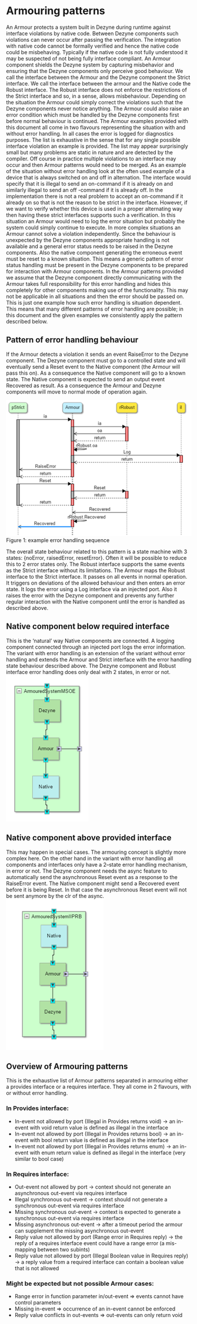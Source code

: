 # Armouring patterns

An Armour protects a system built in Dezyne during runtime against interface violations by native code. Between Dezyne components such violations can never occur after passing the verification. The integration with native code cannot be formally verified and hence the native code could be misbehaving. Typically if the native code is not fully understood it may be suspected of not being fully interface compliant.
An Armour component shields the Dezyne system by capturing misbehavior and ensuring that the Dezyne components only perceive good behaviour. We call the interface between the Armour and the Dezyne component the Strict interface. We call the interface between the armour and the Native code the Robust interface. The Robust interface does not enforce the restrictions of the Strict interface and so, in a sense, allows misbehaviour. Depending on the situation the Armour could simply correct the violations such that the Dezyne components never notice anything. The Armour could also raise an error condition which must be handled by the Dezyne components first before normal behaviour is continued.
The Armour examples provided with this document all come in two flavours representing the situation with and without error handling. In all cases the error is logged for diagnostics purposes. The list is exhaustive in the sense that for any single possible interface violation an example is provided. The list may appear surprisingly small but many problems are static in nature and are detected by the compiler. Off course in practice multiple violations to an interface may occur and then Armour patterns would need to be merged.
As an example of the situation without error handling look at the often used example of a device that is always switched on and off in alternation. The interface would specify that it is illegal to send an on-command if it is already on and similarly illegal to send an off -command if it is already off.  In the implementation there is not a real problem to accept an on-command if it already on so that is not the reason to be strict in the interface. However, if we want to verify whether this device is used in a proper alternating way then having these strict interfaces supports such a verification. In this situation an Armour would need to log the error situation but probably the system could simply continue to execute.
In more complex situations an Armour cannot solve a violation independently. Since the behaviour is unexpected by the Dezyne components appropriate handling is not available and a general error status needs to be raised in the Dezyne components.  Also the native component generating the erroneous event must be reset to a known situation. This means a generic pattern of error status handling must be present in the Dezyne components to be prepared for interaction with Armour components. 
In the Armour patterns provided we assume that the Dezyne component directly communicating with the Armour takes full responsibility for this error handling and hides this completely for other components making use of the functionality. This may not be applicable in all situations and then the error should be passed on.  This is just one example how such error handling is situation dependent. This means that many different patterns of error handling are possible; in this document and the given examples we consistently apply the pattern described below.

## Pattern of error handling behaviour
If the Armour detects a violation it sends an event RaiseError to the Dezyne component. The Dezyne component must go to a controlled state and will eventually send a Reset event to the Native component (the Armour will pass this on). As a consequence the Native component will go to a known state. The Native component is expected to send an output event Recovered as result. As a consequence the Armour and Dezyne components will move to normal mode of operation again.

![](images/sequence1.png)
Figure 1: example error handling sequence

The overall state behaviour related to this pattern is a state machine with 3 states: {noError, raisedError, resetError}. Often it will be possible to reduce this to 2 error states only. The Robust interface supports the same events as the Strict interface without its limitations.
The Armour maps the Robust interface to the Strict interface. It passes on all events in normal operation. It triggers on deviations of the allowed behaviour and then enters an error state. It logs the error using a Log interface via an injected port.  Also it raises the error with the Dezyne component and prevents any further regular interaction with the Native component until the error is handled as described above.

## Native component below required interface
This is the ‘natural’ way Native components are connected. A logging component connected through an injected port logs the error information. The variant with error handling is an extension of the variant without error handling and extends the Armour and Strict interface with the error handling state behaviour described above.  The Dezyne component and Robust interface error handling does only deal with 2 states, in error or not. 
![](images/system_diagram1.png)

## Native component above provided interface
This may happen in special cases. The armouring concept is slightly more complex here.  On the other hand in the variant with error handling all components and interfaces only have a 2–state error handling mechanism, in error or not.  The Dezyne component needs the async feature to automatically send the asynchronous Reset event as a response to the RaiseError event. The Native component might send a Recovered event before it is being Reset. In that case the asynchronous Reset event will not be sent anymore by the clr of the async.
![](images/system_diagram2.png)

## Overview of Armouring patterns
This is the exhaustive list of Armour patterns separated in armouring either a provides interface or a requires interface. They all come in 2 flavours, with or without error handling.
### In Provides interface:
* In-event not allowed by port (Illegal in Provides returns void) -> an in-event with void return value is defined as illegal in the interface
* In-event not allowed by port (Illegal in Provides returns bool) -> an in-event with bool return value is defined as illegal in the interface
*	In-event not allowed by port (Illegal in Provides returns enum) -> an in-event with enum return value is defined as illegal in the interface (very similar to bool case)
### In Requires interface:
*	Out-event not allowed by port -> context should not generate an asynchronous out-event via requires interface
*	Illegal synchronous out-event -> context should not generate a synchronous out-event via requires interface
*	Missing synchronous out-event -> context is expected to generate a synchronous out-event via requires interface
*	Missing asynchronous out-event -> after a timeout period the armour can supplement the missing asynchronous out-event
*	Reply value not allowed by port (Range error in Requires reply) -> the reply of a requires interface event could have a range error (a mis-mapping between two subints)
*	Reply value not allowed by port (Illegal Boolean value in Requires reply) -> a reply value from a required interface can contain a boolean value that is not allowed
### Might be expected but not possible Armour cases:
*	Range error in function parameter in/out-event => events cannot have control parameters
*	Missing in-event => occurrence of an in-event cannot be enforced
*	Reply value conflicts in out-events => out-events can only return void
